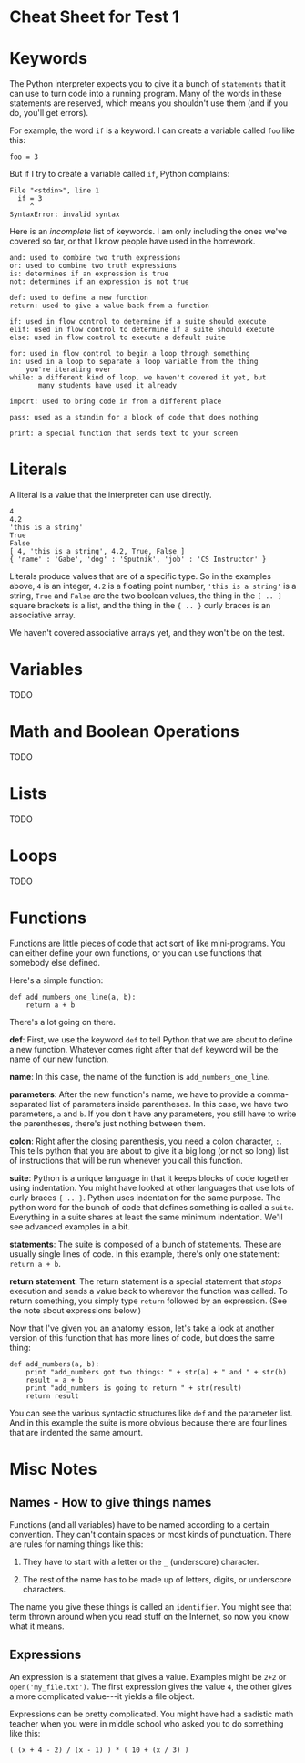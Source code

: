 Cheat Sheet for Test 1
=========

Keywords
=======

The Python interpreter expects you to give it a bunch of `statements`
that it can use to turn code into a running program. Many of the words
in these statements are reserved, which means you shouldn't use them
(and if you do, you'll get errors).

For example, the word `if` is a keyword. I can create a variable
called `foo` like this:

	foo = 3

But if I try to create a variable called `if`, Python complains:
	
	File "<stdin>", line 1
      if = 3
         ^
	SyntaxError: invalid syntax

Here is an _incomplete_ list of keywords. I am only including the ones
we've covered so far, or that I know people have used in the homework.
	
    and: used to combine two truth expressions
	or: used to combine two truth expressions
	is: determines if an expression is true
	not: determines if an expression is not true

    def: used to define a new function
	return: used to give a value back from a function

	if: used in flow control to determine if a suite should execute
	elif: used in flow control to determine if a suite should execute
	else: used in flow control to execute a default suite

	for: used in flow control to begin a loop through something
	in: used in a loop to separate a loop variable from the thing 
	    you're iterating over
	while: a different kind of loop. we haven't covered it yet, but 
	       many students have used it already

	import: used to bring code in from a different place

	pass: used as a standin for a block of code that does nothing
	
	print: a special function that sends text to your screen

Literals
=======

A literal is a value that the interpreter can use directly.
	
	4
	4.2
	'this is a string'
	True
	False
	[ 4, 'this is a string', 4.2, True, False ]
	{ 'name' : 'Gabe', 'dog' : 'Sputnik', 'job' : 'CS Instructor' }

Literals produce values that are of a specific type. So in the
examples above, `4` is an integer, `4.2` is a floating point number,
`'this is a string'` is a string, `True` and `False` are the two
boolean values, the thing in the `[ .. ]` square brackets is a list,
and the thing in the `{ .. }` curly braces is an associative array.

We haven't covered associative arrays yet, and they won't be on the
test.

Variables
========

TODO

Math and Boolean Operations
=========

TODO

Lists
======

TODO

Loops
=======

TODO

Functions
=========

Functions are little pieces of code that act sort of like
mini-programs. You can either define your own functions, or you can
use functions that somebody else defined.

Here's a simple function:

	def add_numbers_one_line(a, b):
		return a + b
		
There's a lot going on there. 

__def__: First, we use the keyword `def` to tell Python that we are
about to define a new function. Whatever comes right after that `def`
keyword will be the name of our new function. 

__name__: In this case, the name of the function is
`add_numbers_one_line`.

__parameters__: After the new function's name, we have to provide a
comma-separated list of parameters inside parentheses. In this case,
we have two parameters, `a` and `b`. If you don't have any parameters,
you still have to write the parentheses, there's just nothing between
them.

__colon__: Right after the closing parenthesis, you need a colon
character, `:`.  This tells python that you are about to give it a big
long (or not so long) list of instructions that will be run whenever
you call this function.

__suite__: Python is a unique language in that it keeps blocks of code
together using indentation. You might have looked at other languages
that use lots of curly braces `{ .. }`. Python uses indentation for
the same purpose. The python word for the bunch of code that defines
something is called a `suite`. Everything in a suite shares at least
the same minimum indentation. We'll see advanced examples in a bit.

__statements__: The suite is composed of a bunch of statements. These
are usually single lines of code. In this example, there's only one
statement: `return a + b`.

__return statement__: The return statement is a special statement that
_stops_ execution and sends a value back to wherever the function was
called. To return something, you simply type `return` followed by an
expression. (See the note about expressions below.)

Now that I've given you an anatomy lesson, let's take a look at
another version of this function that has more lines of code, but does
the same thing:

	def add_numbers(a, b):
		print "add_numbers got two things: " + str(a) + " and " + str(b)
		result = a + b
		print "add_numbers is going to return " + str(result)
		return result

You can see the various syntactic structures like `def` and the
parameter list. And in this example the suite is more obvious because
there are four lines that are indented the same amount.

Misc Notes
=========
	
Names - How to give things names
------------

Functions (and all variables) have to be named according to a certain
convention. They can't contain spaces or most kinds of
punctuation. There are rules for naming things like this:

1. They have to start with a letter or the `_` (underscore) character.

2. The rest of the name has to be made up of letters, digits, or
underscore characters.

The name you give these things is called an `identifier`. You might
see that term thrown around when you read stuff on the Internet, so
now you know what it means.

Expressions
--------

An expression is a statement that gives a value. Examples might be
`2+2` or `open('my_file.txt')`. The first expression gives the value
`4`, the other gives a more complicated value---it yields a file
object.

Expressions can be pretty complicated. You might have had a sadistic
math teacher when you were in middle school who asked you to do
something like this:

	( (x + 4 - 2) / (x - 1) ) * ( 10 + (x / 3) )
